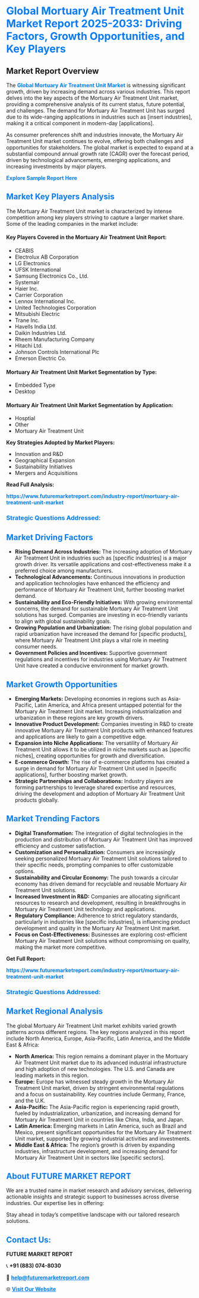 <h1 style="color: #007BFF;">Global Mortuary Air Treatment Unit Market Report 2025-2033: Driving Factors, Growth Opportunities, and Key Players</h1>

<section id="overview">
<h2>Market Report Overview</h2>
<p>The <a href="https://www.futuremarketreport.com/industry-report/mortuary-air-treatment-unit-market" style="color: #007BFF; text-decoration: none;"><strong>Global Mortuary Air Treatment Unit Market</strong></a> is witnessing significant growth, driven by increasing demand across various industries. This report delves into the key aspects of the Mortuary Air Treatment Unit market, providing a comprehensive analysis of its current status, future potential, and challenges. The demand for Mortuary Air Treatment Unit has surged due to its wide-ranging applications in industries such as [insert industries], making it a critical component in modern-day [applications].</p>
<p>As consumer preferences shift and industries innovate, the Mortuary Air Treatment Unit market continues to evolve, offering both challenges and opportunities for stakeholders. The global market is expected to expand at a substantial compound annual growth rate (CAGR) over the forecast period, driven by technological advancements, emerging applications, and increasing investments by major players.</p>
</section>

<section id="overview">
<p><a href="https://www.futuremarketreport.com/request-sample/reportId=124440" style="color: #007BFF; text-decoration: none;"><strong>Explore Sample Report Here</strong></a></p>
</section>

<section id="key-players">
<h2 style="color: #007BFF;">Market Key Players Analysis</h2>
<p>The Mortuary Air Treatment Unit market is characterized by intense competition among key players striving to capture a larger market share. Some of the leading companies in the market include:</p>
<h4>Key Players Covered in the Mortuary Air Treatment Unit Report:</h4>
<ul><li>CEABIS</li><li>Electrolux AB Corporation</li><li>LG Electronics</li><li>UFSK International</li><li>Samsung Electronics Co., Ltd.</li><li>Systemair</li><li>Haier Inc.</li><li>Carrier Corporation</li><li>Lennox International Inc.</li><li>United Technologies Corporation</li><li>Mitsubishi Electric</li><li>Trane Inc.</li><li>Havells India Ltd.</li><li>Daikin Industries Ltd.</li><li>Rheem Manufacturing Company</li><li>Hitachi Ltd.</li><li>Johnson Controls International Plc</li><li>Emerson Electric Co.</li></ul>
<h4>Mortuary Air Treatment Unit Market Segmentation by Type:</h4>
<ul><li>Embedded Type</li><li>Desktop</li></ul>

<h4>Mortuary Air Treatment Unit Market Segmentation by Application:</h4>
<ul><li>Hosptial</li><li>Other</li><li>Mortuary Air Treatment Unit</li></ul>
<p><strong>Key Strategies Adopted by Market Players:</strong></p>
<ul>
<li>Innovation and R&D</li>
<li>Geographical Expansion</li>
<li>Sustainability Initiatives</li>
<li>Mergers and Acquisitions</li>
</ul>
</section>

<section>
<p><strong>Read Full Analysis: </strong></p><a href="https://www.futuremarketreport.com/industry-report/mortuary-air-treatment-unit-market" style="color: #007BFF; text-decoration: none;"><strong>https://www.futuremarketreport.com/industry-report/mortuary-air-treatment-unit-market</strong></a>
<h3 style="color: #007BFF;">Strategic Questions Addressed:</h3>
</section>

<section id="driving-factors">
<h2 style="color: #007BFF;">Market Driving Factors</h2>
<ul>
<li><strong>Rising Demand Across Industries:</strong> The increasing adoption of Mortuary Air Treatment Unit in industries such as [specific industries] is a major growth driver. Its versatile applications and cost-effectiveness make it a preferred choice among manufacturers.</li>
<li><strong>Technological Advancements:</strong> Continuous innovations in production and application technologies have enhanced the efficiency and performance of Mortuary Air Treatment Unit, further boosting market demand.</li>
<li><strong>Sustainability and Eco-Friendly Initiatives:</strong> With growing environmental concerns, the demand for sustainable Mortuary Air Treatment Unit solutions has surged. Companies are investing in eco-friendly variants to align with global sustainability goals.</li>
<li><strong>Growing Population and Urbanization:</strong> The rising global population and rapid urbanization have increased the demand for [specific products], where Mortuary Air Treatment Unit plays a vital role in meeting consumer needs.</li>
<li><strong>Government Policies and Incentives:</strong> Supportive government regulations and incentives for industries using Mortuary Air Treatment Unit have created a conducive environment for market growth.</li>
</ul>
</section>

<section id="growth-opportunities">
<h2 style="color: #007BFF;">Market Growth Opportunities</h2>
<ul>
<li><strong>Emerging Markets:</strong> Developing economies in regions such as Asia-Pacific, Latin America, and Africa present untapped potential for the Mortuary Air Treatment Unit market. Increasing industrialization and urbanization in these regions are key growth drivers.</li>
<li><strong>Innovative Product Development:</strong> Companies investing in R&D to create innovative Mortuary Air Treatment Unit products with enhanced features and applications are likely to gain a competitive edge.</li>
<li><strong>Expansion into Niche Applications:</strong> The versatility of Mortuary Air Treatment Unit allows it to be utilized in niche markets such as [specific niches], creating opportunities for growth and diversification.</li>
<li><strong>E-commerce Growth:</strong> The rise of e-commerce platforms has created a surge in demand for Mortuary Air Treatment Unit used in [specific applications], further boosting market growth.</li>
<li><strong>Strategic Partnerships and Collaborations:</strong> Industry players are forming partnerships to leverage shared expertise and resources, driving the development and adoption of Mortuary Air Treatment Unit products globally.</li>
</ul>
</section>

<section id="trending-factors">
<h2 style="color: #007BFF;">Market Trending Factors</h2>
<ul>
<li><strong>Digital Transformation:</strong> The integration of digital technologies in the production and distribution of Mortuary Air Treatment Unit has improved efficiency and customer satisfaction.</li>
<li><strong>Customization and Personalization:</strong> Consumers are increasingly seeking personalized Mortuary Air Treatment Unit solutions tailored to their specific needs, prompting companies to offer customizable options.</li>
<li><strong>Sustainability and Circular Economy:</strong> The push towards a circular economy has driven demand for recyclable and reusable Mortuary Air Treatment Unit solutions.</li>
<li><strong>Increased Investment in R&D:</strong> Companies are allocating significant resources to research and development, resulting in breakthroughs in Mortuary Air Treatment Unit technology and applications.</li>
<li><strong>Regulatory Compliance:</strong> Adherence to strict regulatory standards, particularly in industries like [specific industries], is influencing product development and quality in the Mortuary Air Treatment Unit market.</li>
<li><strong>Focus on Cost-Effectiveness:</strong> Businesses are exploring cost-efficient Mortuary Air Treatment Unit solutions without compromising on quality, making the market more competitive.</li>
</ul>
</section>

<section>
<p><strong>Get Full Report: </strong></p><a href="https://www.futuremarketreport.com/industry-report/mortuary-air-treatment-unit-market" style="color: #007BFF; text-decoration: none;"><strong>https://www.futuremarketreport.com/industry-report/mortuary-air-treatment-unit-market</strong></a>
<h3 style="color: #007BFF;">Strategic Questions Addressed:</h3>
</section>


<section id="regional-analysis">
<h2 style="color: #007BFF;">Market Regional Analysis</h2>
<p>The global Mortuary Air Treatment Unit market exhibits varied growth patterns across different regions. The key regions analyzed in this report include North America, Europe, Asia-Pacific, Latin America, and the Middle East & Africa:</p>
<ul>
<li><strong>North America:</strong> This region remains a dominant player in the Mortuary Air Treatment Unit market due to its advanced industrial infrastructure and high adoption of new technologies. The U.S. and Canada are leading markets in this region.</li>
<li><strong>Europe:</strong> Europe has witnessed steady growth in the Mortuary Air Treatment Unit market, driven by stringent environmental regulations and a focus on sustainability. Key countries include Germany, France, and the U.K.</li>
<li><strong>Asia-Pacific:</strong> The Asia-Pacific region is experiencing rapid growth, fueled by industrialization, urbanization, and increasing demand for Mortuary Air Treatment Unit in countries like China, India, and Japan.</li>
<li><strong>Latin America:</strong> Emerging markets in Latin America, such as Brazil and Mexico, present significant opportunities for the Mortuary Air Treatment Unit market, supported by growing industrial activities and investments.</li>
<li><strong>Middle East & Africa:</strong> The region’s growth is driven by expanding industries, infrastructure development, and increasing demand for Mortuary Air Treatment Unit in sectors like [specific sectors].</li>
</ul>
</section>

<footer>
<h2 style="color: #007BFF;">About FUTURE MARKET REPORT</h2>
<p>We are a trusted name in market research and advisory services, delivering actionable insights and strategic support to businesses across diverse industries. Our expertise lies in offering:</p>

<p>Stay ahead in today’s competitive landscape with our tailored research solutions.</p>

<h2 style="color: #007BFF;">Contact Us:</h2>
<p><strong>FUTURE MARKET REPORT</strong></p>
<p>📞 <strong>+91 (883) 074-8030</strong></p>
<p>📧 <strong><a href="mailto:help@futuremarketreport.com" style="color: #007BFF;">help@futuremarketreport.com</a></strong></p>
<p>🌐 <strong><a href="https://www.futuremarketreport.com/" style="color: #007BFF;">Visit Our Website</a></strong></p>
</footer>